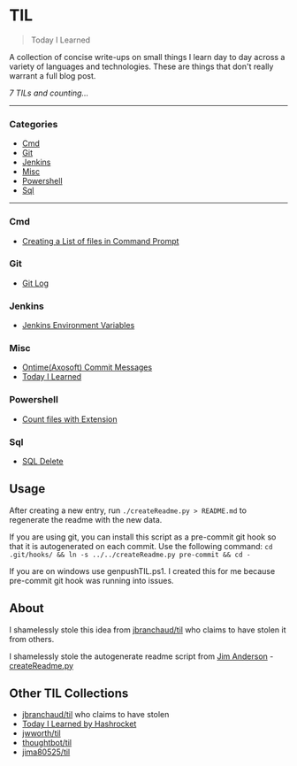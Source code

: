 # TIL

> Today I Learned

A collection of concise write-ups on small things I learn day to day across a
variety of languages and technologies. These are things that don't really
warrant a full blog post.


_7 TILs and counting..._

---

### Categories

* [Cmd](#cmd)
* [Git](#git)
* [Jenkins](#jenkins)
* [Misc](#misc)
* [Powershell](#powershell)
* [Sql](#sql)

---

### Cmd

- [Creating a List of files in Command Prompt](cmd/list-of-files-cmd-or-infile.md)

### Git

- [Git Log](git/git-log.md)

### Jenkins

- [Jenkins Environment Variables](jenkins/env-var.md)

### Misc

- [Ontime(Axosoft) Commit Messages](misc/ontime-commit-messages.md)
- [Today I Learned](misc/til.md)

### Powershell

- [Count files with Extension](powershell/count-files-with-ext.md)

### Sql

- [SQL Delete](sql/sql-delete.md)

## Usage

After creating a new entry, run `./createReadme.py > README.md` to regenerate
the readme with the new data.

If you are using git, you can install this script as a pre-commit git hook so
that it is autogenerated on each commit.  Use the following command:
    `cd .git/hooks/ && ln -s ../../createReadme.py pre-commit && cd -`

If you are on windows use genpushTIL.ps1. I created this for me because pre-commit git hook was running into issues.


## About

I shamelessly stole this idea from
[jbranchaud/til](https://github.com/jbranchaud/til) who claims to have stolen
it from others.

I shamelessly stole the autogenerate readme script from [Jim Anderson](https://github.com/jima80525/til) - [createReadme.py](createReadme.py)


## Other TIL Collections

* [jbranchaud/til](https://github.com/jbranchaud/til) who claims to have stolen
* [Today I Learned by Hashrocket](https://til.hashrocket.com)
* [jwworth/til](https://github.com/jwworth/til)
* [thoughtbot/til](https://github.com/thoughtbot/til)
* [jima80525/til](https://github.com/jima80525/til)